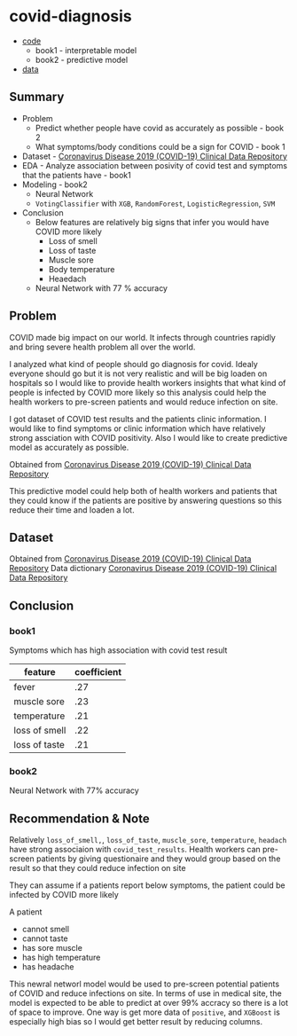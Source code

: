 # covid-diagnosis

* [code](https://github.com/noah992/covid-diagnosis/tree/main/code)
   * book1 - interpretable model
   * book2 - predictive model
* [data](https://github.com/noah992/covid-diagnosis/tree/main/data)

## Summary

* Problem
    * Predict whether people have covid as accurately as possible - book 2
    * What symptoms/body conditions could be a sign for COVID - book 1
* Dataset - [Coronavirus Disease 2019 (COVID-19) Clinical Data Repository](https://covidclinicaldata.org/)
* EDA - Analyze association between posivity of covid test and symptoms that the patients have - book1
* Modeling - book2
    * Neural Network
    * `VotingClassifier` with `XGB`, `RandomForest`, `LogisticRegression`, `SVM`
* Conclusion
    * Below features are relatively big signs that infer you would have COVID more likely
        * Loss of smell
        * Loss of taste
        * Muscle sore
        * Body temperature
        * Heaedach
    * Neural Network with 77 % accuracy

## Problem

COVID made big impact on our world. It infects through countries rapidly and bring severe health problem all over the world.

I analyzed what kind of people should go diagnosis for covid. Idealy everyone should go but it is not very realistic and will be big loaden on hospitals so I would like to provide health workers insights that what kind of people is infected by COVID more likely so this analysis could help the health workers to pre-screen patients and would reduce infection on site.

I got dataset of COVID test results and the patients clinic information. I would like to find symptoms or clinic information which have relatively strong assciation with COVID positivity. Also I would like to create predictive model as accurately as possible.

Obtained from [Coronavirus Disease 2019 (COVID-19) Clinical Data Repository](https://covidclinicaldata.org/)

This predictive model could help both of health workers and patients that they could know if the patients are positive by answering questions so this reduce their time and loaden a lot.

## Dataset

Obtained from [Coronavirus Disease 2019 (COVID-19) Clinical Data Repository](https://covidclinicaldata.org/)
Data dictionary [Coronavirus Disease 2019 (COVID-19) Clinical Data Repository](https://covidclinicaldata.org/)

## Conclusion

### book1

Symptoms which has high association with covid test result

|feature|coefficient|
|-|-|
|fever| .27|
|muscle sore| .23|
|temperature| .21|
|loss of smell| .22|
|loss of taste| .21|

### book2
Neural Network with 77% accuracy

## Recommendation & Note

Relatively `loss_of_smell,`, `loss_of_taste`, `muscle_sore`, `temperature`, `headach` have strong associaion with `covid_test_results`. Health workers can pre-screen patients by giving questionaire and they would group based on the result so that they could reduce infection on site

They can assume if a patients report below symptoms, the patient could be infected by COVID more likely

A patient
* cannot smell
* cannot taste
* has sore muscle
* has high temperature
* has headache

This newral networl model would be used to pre-screen potential patients of COVID and reduce infections on site. In terms of use in medical site, the model is expected to be able to predict at over 99% accracy so there is a lot of space to improve. One way is get more data of `positive`, and `XGBoost` is especially high bias so I would get better result by reducing columns.
